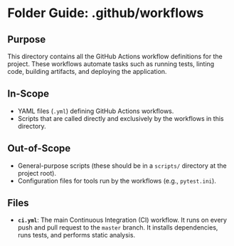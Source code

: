 # Folder Guide: .github/workflows

## Purpose

This directory contains all the GitHub Actions workflow definitions for the project. These workflows automate tasks such as running tests, linting code, building artifacts, and deploying the application.

## In-Scope

- YAML files (`.yml`) defining GitHub Actions workflows.
- Scripts that are called directly and exclusively by the workflows in this directory.

## Out-of-Scope

- General-purpose scripts (these should be in a `scripts/` directory at the project root).
- Configuration files for tools run by the workflows (e.g., `pytest.ini`).

## Files

- **`ci.yml`**: The main Continuous Integration (CI) workflow. It runs on every push and pull request to the `master` branch. It installs dependencies, runs tests, and performs static analysis. 